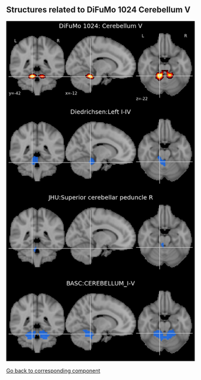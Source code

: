


## Structures related to DiFuMo 1024 Cerebellum V

![714](714.jpg "Structures related to DiFuMo 1024 Cerebellum V")

[Go back to corresponding component](https://parietal-inria.github.io/DiFuMo/1024/html/714.html)